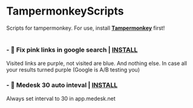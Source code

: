 # TampermonkeyScripts
Scripts for tampermonkey.
For use, install **[Tampermonkey](https://chromewebstore.google.com/detail/tampermonkey/dhdgffkkebhmkfjojejmpbldmpobfkfo)** first!
#  
  
### - 🔗 Fix pink links in google search | [INSTALL](https://github.com/lynrayy/TampermonkeyScripts/raw/refs/heads/main/GoogleSearchFixPinklinks.user.js) 
Visited links are purple, not visited are blue. And nothing else. In case all your results turned purple (Google is A/B testing you)

### - 🧠 Medesk 30 auto inteval | [INSTALL](https://github.com/lynrayy/TampermonkeyScripts/raw/refs/heads/main/medesk_auto_interval_30.user.js) 
Always set interval to 30 in app.medesk.net
